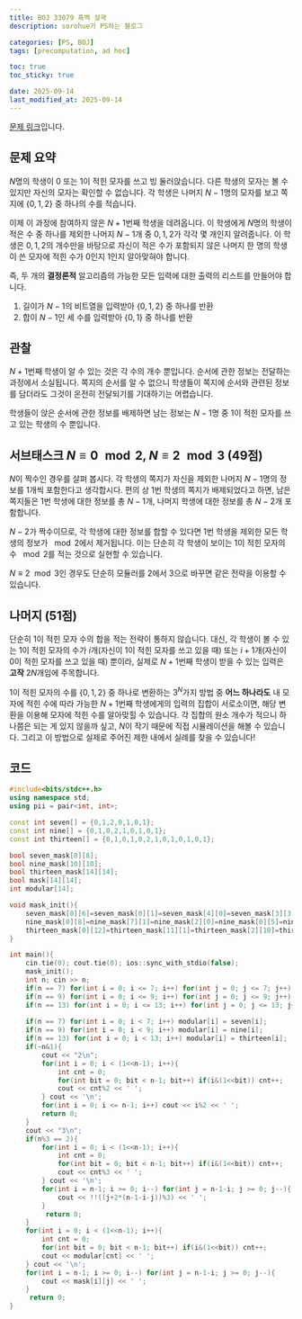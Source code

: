 ```yaml
---
title: BOJ 33079 흑백 설곽
description: sorohue가 PS하는 블로그

categories: [PS, BOJ]
tags: [precomputation, ad hoc]

toc: true
toc_sticky: true

date: 2025-09-14
last_modified_at: 2025-09-14
---
```


[문제 링크](https://boj.kr/33079)입니다.

## 문제 요약

$N$명의 학생이 $0$ 또는 $1$이 적힌 모자를 쓰고 빙 둘러앉습니다. 다른 학생의 모자는 볼 수 있지만 자신의 모자는 확인할 수 없습니다. 각 학생은 나머지 $N-1$명의 모자를 보고 쪽지에 $\{ 0, 1, 2 \}$ 중 하나의 수를 적습니다.

이제 이 과정에 참여하지 않은 $N+1$번째 학생을 데려옵니다. 이 학생에게 $N$명의 학생이 적은 수 중 하나를 제외한 나머지 $N-1$개 중 $0,1,2$가 각각 몇 개인지 알려줍니다. 이 학생은 $0,1,2$의 개수만을 바탕으로 자신이 적은 수가 포함되지 않은 나머지 한 명의 학생이 쓴 모자에 적힌 수가 $0$인지 $1$인지 알아맞혀야 합니다.

즉, 두 개의 **결정론적** 알고리즘의 가능한 모든 입력에 대한 출력의 리스트를 만들어야 합니다.

1. 길이가 $N-1$의 비트열을 입력받아 $\{ 0, 1, 2 \}$ 중 하나를 반환
2. 합이 $N-1$인 세 수를 입력받아 $\{0, 1\}$ 중 하나를 반환

## 관찰

$N+1$번째 학생이 알 수 있는 것은 각 수의 개수 뿐입니다. 순서에 관한 정보는 전달하는 과정에서 소실됩니다. 쪽지의 순서를 알 수 없으니 학생들이 쪽지에 순서와 관련된 정보를 담더라도 그것이 온전히 전달되기를 기대하기는 어렵습니다.

학생들이 앉은 순서에 관한 정보를 배제하면 남는 정보는 $N-1$명 중 $1$이 적힌 모자를 쓰고 있는 학생의 수 뿐입니다.

## 서브태스크 $N \equiv 0 \mod 2$, $N \equiv 2 \mod 3$ (49점)

$N$이 짝수인 경우를 살펴 봅시다. 각 학생의 쪽지가 자신을 제외한 나머지 $N-1$명의 정보를 1개씩 포함한다고 생각합시다. 편의 상 $1$번 학생의 쪽지가 배제되었다고 하면, 남은 쪽지들은 $1$번 학생에 대한 정보를 총 $N-1$개, 나머지 학생에 대한 정보를 총 $N-2$개 포함합니다.

$N-2$가 짝수이므로, 각 학생에 대한 정보를 합할 수 있다면 $1$번 학생을 제외한 모든 학생의 정보가 $\mod 2$에서 제거됩니다. 이는 단순히 각 학생이 보이는 $1$이 적힌 모자의 수 $\mod 2$를 적는 것으로 실현할 수 있습니다.

$N \equiv 2 \mod 3$인 경우도 단순히 모듈러를 2에서 3으로 바꾸면 같은 전략을 이용할 수 있습니다.

## 나머지 (51점)

단순히 $1$이 적힌 모자 수의 합을 적는 전략이 통하지 않습니다. 대신, 각 학생이 볼 수 있는 $1$이 적힌 모자의 수가 $i$개(자신이 $1$이 적힌 모자를 쓰고 있을 때) 또는 $i+1$개(자신이 $0$이 적힌 모자를 쓰고 있을 때) 뿐이라, 실제로 $N+1$번째 학생이 받을 수 있는 입력은 **고작** $2N$개임에 주목합니다.

$1$이 적힌 모자의 수를 $\{ 0,1,2 \}$ 중 하나로 변환하는 $3^N$가지 방법 중 **어느 하나라도** 내 모자에 적힌 수에 따라 가능한 $N+1$번째 학생에게의 입력의 집합이 서로소이면, 해당 변환을 이용해 모자에 적힌 수를 알아맞힐 수 있습니다. 각 집합의 원소 개수가 적으니 하나쯤은 되는 게 있지 않을까 싶고, $N$이 작기 때문에 직접 시뮬레이션을 해볼 수 있습니다. 그리고 이 방법으로 실제로 주어진 제한 내에서 실례를 찾을 수 있습니다!

## 코드

```cpp
#include<bits/stdc++.h>
using namespace std;
using pii = pair<int, int>;

const int seven[] = {0,1,2,0,1,0,1};
const int nine[] = {0,1,0,2,1,0,1,0,1};
const int thirteen[] = {0,1,0,1,0,2,1,0,1,0,1,0,1};

bool seven_mask[8][8];
bool nine_mask[10][10];
bool thirteen_mask[14][14];
bool mask[14][14];
int modular[14];

void mask_init(){
    seven_mask[0][6]=seven_mask[0][1]=seven_mask[4][0]=seven_mask[3][3]=seven_mask[2][4]=seven_mask[5][1]=1;
    nine_mask[0][8]=nine_mask[7][1]=nine_mask[2][0]=nine_mask[0][5]=nine_mask[4][4]=nine_mask[5][3]=nine_mask[2][6]=1;
    thirteen_mask[0][12]=thirteen_mask[11][1]=thirteen_mask[2][10]=thirteen_mask[9][3]=thirteen_mask[4][0]=thirteen_mask[0][7]=thirteen_mask[6][6]=thirteen_mask[7][5]=thirteen_mask[4][8]=1;
}

int main(){
    cin.tie(0); cout.tie(0); ios::sync_with_stdio(false);
    mask_init();
    int n; cin >> n;
    if(n == 7) for(int i = 0; i <= 7; i++) for(int j = 0; j <= 7; j++) mask[i][j] = seven_mask[i][j];
    if(n == 9) for(int i = 0; i <= 9; i++) for(int j = 0; j <= 9; j++) mask[i][j] = nine_mask[i][j];
    if(n == 13) for(int i = 0; i <= 13; i++) for(int j = 0; j <= 13; j++) mask[i][j] = thirteen_mask[i][j];
    
    if(n == 7) for(int i = 0; i < 7; i++) modular[i] = seven[i];
    if(n == 9) for(int i = 0; i < 9; i++) modular[i] = nine[i];
    if(n == 13) for(int i = 0; i < 13; i++) modular[i] = thirteen[i];
    if(~n&1){
        cout << "2\n";
        for(int i = 0; i < (1<<n-1); i++){
            int cnt = 0;
            for(int bit = 0; bit < n-1; bit++) if(i&(1<<bit)) cnt++;
            cout << cnt%2 << ' ';
        } cout << '\n';
        for(int i = 0; i <= n-1; i++) cout << i%2 << ' ';
        return 0;
    }
    cout << "3\n";
    if(n%3 == 2){
        for(int i = 0; i < (1<<n-1); i++){
            int cnt = 0;
            for(int bit = 0; bit < n-1; bit++) if(i&(1<<bit)) cnt++;
            cout << cnt%3 << ' ';
        } cout << '\n';
        for(int i = n-1; i >= 0; i--) for(int j = n-1-i; j >= 0; j--){
            cout << !!((j+2*(n-1-i-j))%3) << ' ';
        }
         return 0;
    }
    for(int i = 0; i < (1<<n-1); i++){
        int cnt = 0;
        for(int bit = 0; bit < n-1; bit++) if(i&(1<<bit)) cnt++;
        cout << modular[cnt] << ' ';
    } cout << '\n';
    for(int i = n-1; i >= 0; i--) for(int j = n-1-i; j >= 0; j--){
        cout << mask[i][j] << ' ';
    }
     return 0;
}
```
